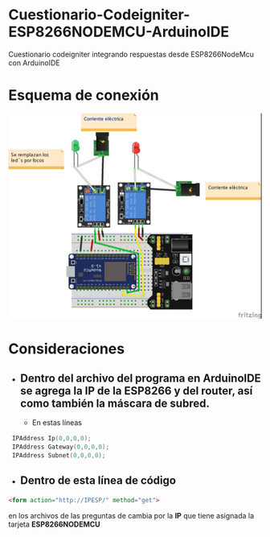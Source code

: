 # Cuestionario-Codeigniter-ESP8266NODEMCU-ArduinoIDE
Cuestionario codeigniter integrando respuestas desde ESP8266NodeMcu con ArduinoIDE
# Esquema de conexión
![Esquema](/Esquemas/Esquema.jpg)

# Consideraciones
- ## Dentro del archivo del programa en ArduinoIDE se agrega la IP de la ESP8266 y del router, así como también la máscara de subred.
    - En estas líneas
```c++
 IPAddress Ip(0,0,0,0);
 IPAddress Gateway(0,0,0,0);
 IPAddress Subnet(0,0,0,0);
```
- ## Dentro de esta línea de código
```html
<form action="http://IPESP/" method="get">
```
en los archivos de las preguntas de cambia por la **IP** que tiene asignada la tarjeta **ESP8266NODEMCU**
